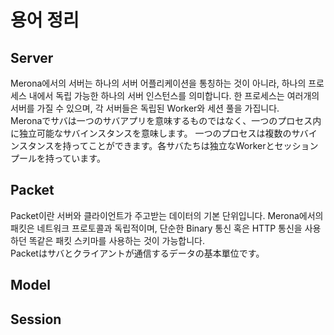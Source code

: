 용어 정리
====

Server
----
Merona에서의 서버는 하나의 서버 어플리케이션을 통칭하는 것이 아니라, 하나의 프로세스 내에서 독립 가능한 하나의 서버 인스턴스를 의미합니다.
한 프로세스는 여러개의 서버를 가질 수 있으며, 각 서버들은 독립된 Worker와 세션 풀을 가집니다.
<br>
Meronaでサバは一つのサバアプリを意味するものではなく、一つのプロセス内に独立可能なサバインスタンスを意味します。
一つのプロセスは複数のサバインスタンスを持ってことができます。各サバたちは独立なWorkerとセッションプールを持っています。

Packet
----
Packet이란 서버와 클라이언트가 주고받는 데이터의 기본 단위입니다.
Merona에서의 패킷은 네트워크 프로토콜과 독립적이며, 단순한 Binary 통신 혹은 HTTP 통신을 사용하던 똑같은 패킷 스키마를 사용하는 것이 가능합니다.
<br>
Packetはサバとクライアントが通信するデータの基本單位です。

Model
----

Session
----

